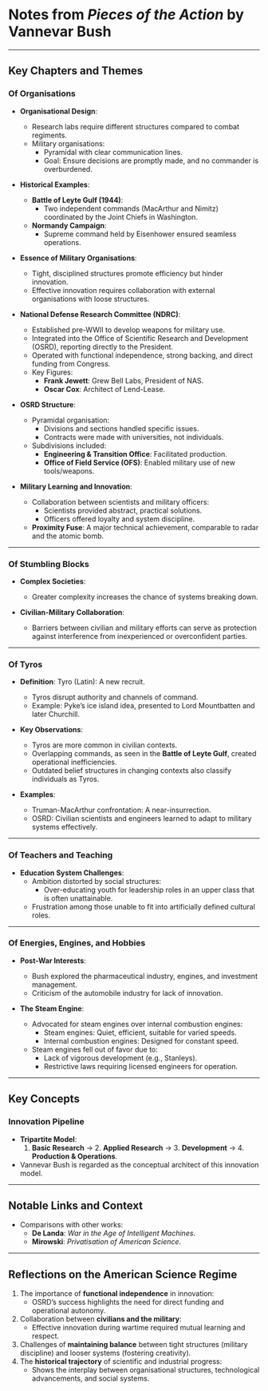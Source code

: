 # Notes from *Pieces of the Action* by Vannevar Bush

---

## Key Chapters and Themes

### **Of Organisations**
- **Organisational Design**:
  - Research labs require different structures compared to combat regiments.
  - Military organisations:
    - Pyramidal with clear communication lines.
    - Goal: Ensure decisions are promptly made, and no commander is overburdened.

- **Historical Examples**:
  - **Battle of Leyte Gulf (1944)**:
    - Two independent commands (MacArthur and Nimitz) coordinated by the Joint Chiefs in Washington.
  - **Normandy Campaign**:
    - Supreme command held by Eisenhower ensured seamless operations.

- **Essence of Military Organisations**:
  - Tight, disciplined structures promote efficiency but hinder innovation.
  - Effective innovation requires collaboration with external organisations with loose structures.

- **National Defense Research Committee (NDRC)**:
  - Established pre-WWII to develop weapons for military use.
  - Integrated into the Office of Scientific Research and Development (OSRD), reporting directly to the President.
  - Operated with functional independence, strong backing, and direct funding from Congress.
  - Key Figures:
    - **Frank Jewett**: Grew Bell Labs, President of NAS.
    - **Oscar Cox**: Architect of Lend-Lease.

- **OSRD Structure**:
  - Pyramidal organisation:
    - Divisions and sections handled specific issues.
    - Contracts were made with universities, not individuals.
  - Subdivisions included:
    - **Engineering & Transition Office**: Facilitated production.
    - **Office of Field Service (OFS)**: Enabled military use of new tools/weapons.

- **Military Learning and Innovation**:
  - Collaboration between scientists and military officers:
    - Scientists provided abstract, practical solutions.
    - Officers offered loyalty and system discipline.
  - **Proximity Fuse**: A major technical achievement, comparable to radar and the atomic bomb.

---

### **Of Stumbling Blocks**
- **Complex Societies**:
  - Greater complexity increases the chance of systems breaking down.

- **Civilian-Military Collaboration**:
  - Barriers between civilian and military efforts can serve as protection against interference from inexperienced or overconfident parties.

---

### **Of Tyros**
- **Definition**: Tyro (Latin): A new recruit.
  - Tyros disrupt authority and channels of command.
  - Example: Pyke’s ice island idea, presented to Lord Mountbatten and later Churchill.

- **Key Observations**:
  - Tyros are more common in civilian contexts.
  - Overlapping commands, as seen in the **Battle of Leyte Gulf**, created operational inefficiencies.
  - Outdated belief structures in changing contexts also classify individuals as Tyros.

- **Examples**:
  - Truman-MacArthur confrontation: A near-insurrection.
  - OSRD: Civilian scientists and engineers learned to adapt to military systems effectively.

---

### **Of Teachers and Teaching**
- **Education System Challenges**:
  - Ambition distorted by social structures:
    - Over-educating youth for leadership roles in an upper class that is often unattainable.
  - Frustration among those unable to fit into artificially defined cultural roles.

---

### **Of Energies, Engines, and Hobbies**
- **Post-War Interests**:
  - Bush explored the pharmaceutical industry, engines, and investment management.
  - Criticism of the automobile industry for lack of innovation.

- **The Steam Engine**:
  - Advocated for steam engines over internal combustion engines:
    - Steam engines: Quiet, efficient, suitable for varied speeds.
    - Internal combustion engines: Designed for constant speed.
  - Steam engines fell out of favor due to:
    - Lack of vigorous development (e.g., Stanleys).
    - Restrictive laws requiring licensed engineers for operation.

---

## Key Concepts

### **Innovation Pipeline**
- **Tripartite Model**:
  1. **Basic Research** → 2. **Applied Research** → 3. **Development** → 4. **Production & Operations**.
- Vannevar Bush is regarded as the conceptual architect of this innovation model.

---

## Notable Links and Context
- Comparisons with other works:
  - **De Landa**: *War in the Age of Intelligent Machines*.
  - **Mirowski**: *Privatisation of American Science*.

---

## Reflections on the American Science Regime
1. The importance of **functional independence** in innovation:
   - OSRD’s success highlights the need for direct funding and operational autonomy.
2. Collaboration between **civilians and the military**:
   - Effective innovation during wartime required mutual learning and respect.
3. Challenges of **maintaining balance** between tight structures (military discipline) and looser systems (fostering creativity).
4. The **historical trajectory** of scientific and industrial progress:
   - Shows the interplay between organisational structures, technological advancements, and social systems.
